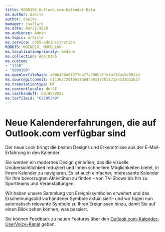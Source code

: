 ```yaml
---
title: 9000198 Outlook.com-Kalender Beta
ms.author: daeite
author: daeite
manager: joallard
ms.date: 04/21/2020
ms.audience: Admin
ms.topic: article
ms.service: o365-administration
ROBOTS: NOINDEX, NOFOLLOW
ms.localizationpriority: medium
ms.collection: Adm_O365
ms.custom:
- "1758"
- "9000198"
ms.openlocfilehash: a0bb439e6737fda7fa70804ffefaf20ac5e9012e
ms.sourcegitcommit: d11262728f0617a843a0117cb5172aa322022b27
ms.translationtype: MT
ms.contentlocale: de-DE
ms.lasthandoff: 03/08/2022
ms.locfileid: "63295349"
---
```

# <a name="new-calendar-experiences-coming-to-outlookcom"></a>Neue Kalendererfahrungen, die auf Outlook.com verfügbar sind

Der neue Look bringt die besten Designs und Erkenntnisse aus der E-Mail-Erfahrung in den Kalender.

Sie werden ein modernes Design genießen, das die visuelle Unübersichtlichkeit reduziert und Ihnen schnellere Möglichkeiten bietet, in Ihrem Kalender zu navigieren. Es ist auch einfacher, interessante Kalender für Ihre bevorzugten Aktivitäten zu finden – von TV-Shows bis hin zu Sportteams und Veranstaltungen.

Wir haben unsere Sammlung von Ereignissymbolen erweitert und das Erscheinungsbild vorhandener Symbole aktualisiert– und wir fügen nun automatisch relevante Symbole zu Ihren Ereignissen hinzu, damit Sie auf einen Blick sehen können, was passiert.

Sie können Feedback zu neuen Features über den [Outlook.com-Kalender-UserVoice-Kanal](https://go.microsoft.com/fwlink/?linkid=2103075) geben.